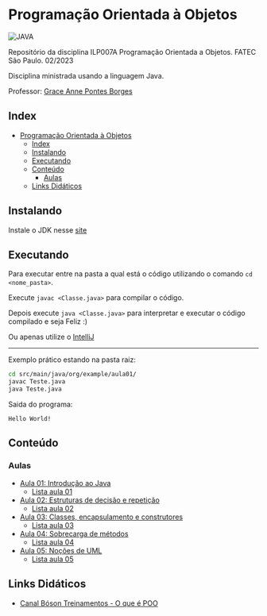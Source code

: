 # Programação Orientada à Objetos

![JAVA](https://img.shields.io/badge/Java-ED8B00?style=for-the-badge&logo=java&logoColor=white)

Repositório da disciplina ILP007A Programação Orientada a Objetos. FATEC São Paulo. 02/2023

Disciplina ministrada usando a linguagem Java.

Professor: [Grace Anne Pontes Borges](https://www.escavador.com/sobre/6454590/grace-anne-pontes-borges)

## Index

- [Programação Orientada à Objetos](#programação-orientada-à-objetos)
  - [Index](#index)
  - [Instalando](#instalando)
  - [Executando](#executando)
  - [Conteúdo](#conteúdo)
    - [Aulas](#aulas)
  - [Links Didáticos](#links-didáticos)

## Instalando

Instale o JDK nesse [site](https://www.oracle.com/br/java/technologies/downloads/)

## Executando

Para executar entre na pasta a qual está o código utilizando o comando `cd <nome_pasta>`.

Execute `javac <Classe.java>` para compilar o código.

Depois execute `java <Classe.java>` para interpretar e executar o código compilado e seja Feliz :)

Ou apenas utilize o [IntelliJ](https://www.jetbrains.com/pt-br/idea/download/?section=linux)

---
Exemplo prático estando na pasta raiz:

```bash
cd src/main/java/org/example/aula01/
javac Teste.java
java Teste.java
```

Saida do programa:

```text
Hello World!
```

## Conteúdo

### Aulas

- [Aula 01: Introdução ao Java](/poo/ilp007/src/main/java/org/example/aula01/)
  - [Lista aula 01](/poo/ilp007/src/main/java/org/example/aula01/Atv1/)
- [Aula 02: Estruturas de decisão e repetição](/poo/ilp007/src/main/java/org/example/aula02/)
  - [Lista aula 02](/poo/ilp007/src/main/java/org/example/aula02/Atv2/)
- [Aula 03: Classes, encapsulamento e construtores](/poo/ilp007/src/main/java/org/example/aula03/)
  - [Lista aula 03](/poo/ilp007/src/main/java/org/example/aula03/Atv3/)
- [Aula 04: Sobrecarga de métodos](/poo/ilp007/src/main/java/org/example/aula04/)
  - [Lista aula 04](/poo/ilp007/src/main/java/org/example/aula04/Atv4/)
- [Aula 05: Noções de UML](/poo/ilp007/src/main/java/org/example/aula05/)
  - [Lista aula 05](/poo/ilp007/src/main/java/org/example/aula05/Atv5/)

## Links Didáticos

- [Canal Bóson Treinamentos - O que é POO](https://www.youtube.com/watch?v=dG7LlYne2VA)
